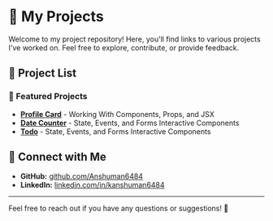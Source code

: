 # 🚀 My Projects

Welcome to my project repository! Here, you'll find links to various projects I've worked on. Feel free to explore, contribute, or provide feedback.

## 📂 Project List

### 🌟 Featured Projects

- **[Profile Card](https://profile-card-rust-alpha.vercel.app/)** - Working With Components, Props, and JSX
- **[Date Counter](https://date-counter-psi.vercel.app/)** - State, Events, and Forms Interactive Components
- **[Todo](https://react-projects-eta-wine.vercel.app/)** - State, Events, and Forms Interactive Components

## 🔗 Connect with Me

- **GitHub:** [github.com/Anshuman6484](https://github.com/Anshuman6484)
- **LinkedIn:** [linkedin.com/in/kanshuman6484](https://www.linkedin.com/in/kanshuman6484/)

---

Feel free to reach out if you have any questions or suggestions! 🚀
